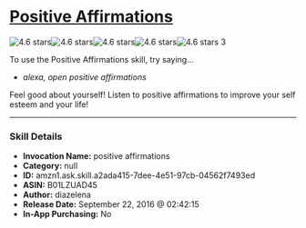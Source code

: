 # [Positive Affirmations](http://alexa.amazon.com/#skills/amzn1.ask.skill.a2ada415-7dee-4e51-97cb-04562f7493ed)
![4.6 stars](../../images/ic_star_black_18dp_1x.png)![4.6 stars](../../images/ic_star_black_18dp_1x.png)![4.6 stars](../../images/ic_star_black_18dp_1x.png)![4.6 stars](../../images/ic_star_black_18dp_1x.png)![4.6 stars](../../images/ic_star_half_black_18dp_1x.png) 3

To use the Positive Affirmations skill, try saying...

* *alexa, open positive affirmations*

Feel good about yourself! Listen to positive affirmations to improve your self esteem and your life!

***

### Skill Details

* **Invocation Name:** positive affirmations
* **Category:** null
* **ID:** amzn1.ask.skill.a2ada415-7dee-4e51-97cb-04562f7493ed
* **ASIN:** B01LZUAD45
* **Author:** diazelena
* **Release Date:** September 22, 2016 @ 02:42:15
* **In-App Purchasing:** No
